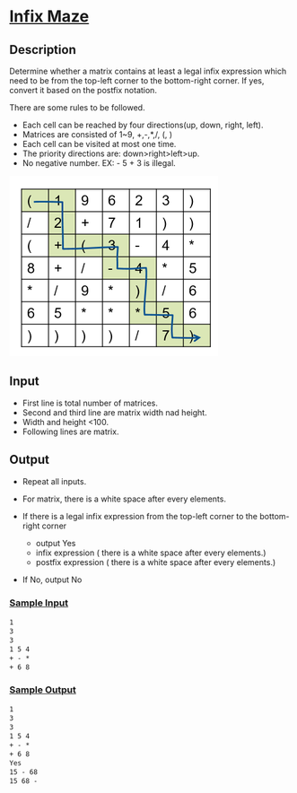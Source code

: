 # [Infix Maze](https://acm.cs.nthu.edu.tw/problem/11859/)
## Description
Determine whether a matrix contains at least a legal infix expression which need to be from the top-left corner to the bottom-right corner. If yes, convert it based on the postfix notation.   

There are some rules to be followed. 

- Each cell can be reached by four directions(up, down, right, left).
- Matrices are consisted of 1~9, +,-,*,/, (, )
- Each cell can be visited at most one time.
- The priority directions are: down>right>left>up.
- No negative number. EX: - 5 + 3 is illegal.       

![img1.png](image/img1.png)

## Input
- First line is total number of matrices.
- Second and third line are matrix width nad height.
- Width and height <100.
- Following lines are matrix.

## Output
- Repeat all inputs.
- For matrix, there is a white space after every elements.
- If there is a legal infix expression from the top-left corner to the bottom-right corner
    - output Yes
    - infix expression ( there is a white space after every elements.)
    - postfix expression ( there is a white space after every elements.)

- If No, output No

### [Sample Input](sampleIn.txt)
```
1
3
3
1 5 4 
+ - * 
+ 6 8 
```

### [Sample Output](sampleOut.txt)
```
1
3
3
1 5 4 
+ - * 
+ 6 8 
Yes
15 - 68 
15 68 - 
```
